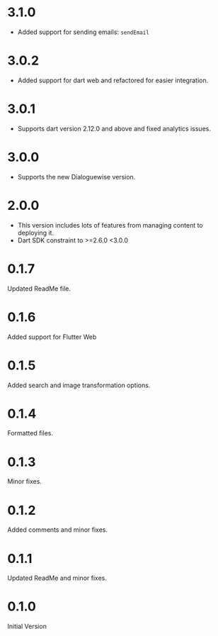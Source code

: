 # 3.1.0

- Added support for sending emails: `sendEmail`

# 3.0.2

- Added support for dart web and refactored for easier integration.

# 3.0.1

- Supports dart version 2.12.0 and above and fixed analytics issues.

# 3.0.0

- Supports the new Dialoguewise version.

# 2.0.0

- This version includes lots of features from managing content to deploying it.
- Dart SDK constraint to >=2.6.0 <3.0.0

# 0.1.7

Updated ReadMe file.

# 0.1.6

Added support for Flutter Web

# 0.1.5

Added search and image transformation options.

# 0.1.4

Formatted files.

# 0.1.3

Minor fixes.

# 0.1.2

Added comments and minor fixes.

# 0.1.1

Updated ReadMe and minor fixes.

# 0.1.0

Initial Version
